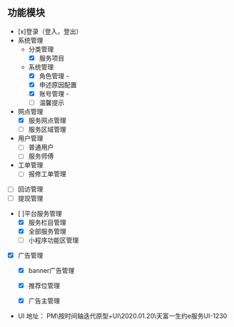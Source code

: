 ## 功能模块
- [x]登录（登入，登出）
- 系统管理
  - 分类管理
    - [x] 服务项目
  - 系统管理
    - [x] 角色管理 -
    - [x] 申述原因配置
    - [x] 账号管理 -
    - [ ] 温馨提示
- 网点管理
  - [x] 服务网点管理
  - [ ] 服务区域管理
- 用户管理
  - [ ] 普通用户
  - [ ] 服务师傅
- 工单管理
  - [ ] 报修工单管理
- [ ] 回访管理
- [ ] 提现管理
- [ ]平台服务管理
    - [x] 服务栏目管理
    - [x] 全部服务管理
    - [ ] 小程序功能区管理
- [x] 广告管理
    - [x] banner广告管理
    - [x] 推荐位管理
    - [x] 广告主管理


- UI 地址： PM\按时间轴迭代原型+UI\2020.01.20\天富一生约e服务UI-1230
